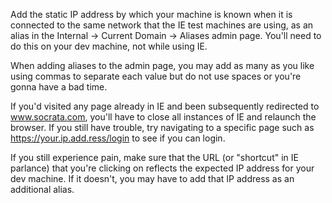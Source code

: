 Add the static IP address by which your machine is known when it is connected
to the same network that the IE test machines are using, as an alias in the
Internal -> Current Domain -> Aliases admin page. You'll need to do this on
your dev machine, not while using IE.

When adding aliases to the admin page, you may add as many as you like using
commas to separate each value but do not use spaces or you're gonna have a
bad time.

If you'd visited any page already in IE and been subsequently redirected
to www.socrata.com, you'll have to close all instances of IE and relaunch the
browser. If you still have trouble, try navigating to a specific page such as
https://your.ip.add.ress/login to see if you can login.

If you still experience pain, make sure that the URL (or "shortcut" in IE
parlance) that you're clicking on reflects the expected IP address for your dev
machine. If it doesn't, you may have to add that IP address as an additional
alias.
